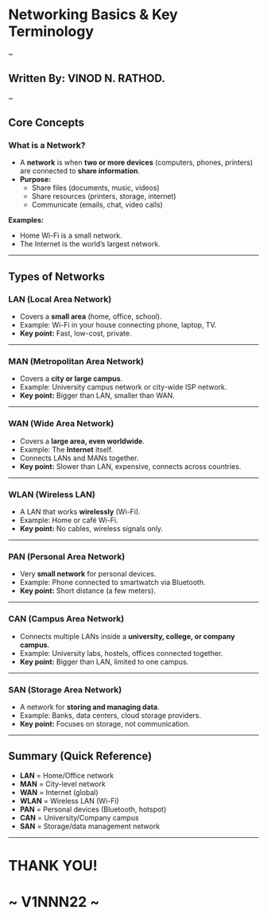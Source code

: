 # Networking Basics & Key Terminology
~
## Written By: VINOD N. RATHOD. 
~


## Core Concepts

### What is a Network?
- A **network** is when **two or more devices** (computers, phones, printers) are connected to **share information**.  
- **Purpose:**
  - Share files (documents, music, videos)  
  - Share resources (printers, storage, internet)  
  - Communicate (emails, chat, video calls)  

**Examples:**
- Home Wi-Fi is a small network.  
- The Internet is the world’s largest network.  

---

## Types of Networks

### LAN (Local Area Network)
- Covers a **small area** (home, office, school).  
- Example: Wi-Fi in your house connecting phone, laptop, TV.  
- **Key point:** Fast, low-cost, private.  

---

### MAN (Metropolitan Area Network)
- Covers a **city or large campus**.  
- Example: University campus network or city-wide ISP network.  
- **Key point:** Bigger than LAN, smaller than WAN.  

---

### WAN (Wide Area Network)
- Covers a **large area, even worldwide**.  
- Example: The **Internet** itself.  
- Connects LANs and MANs together.  
- **Key point:** Slower than LAN, expensive, connects across countries.  

---

### WLAN (Wireless LAN)
- A LAN that works **wirelessly** (Wi-Fi).  
- Example: Home or café Wi-Fi.  
- **Key point:** No cables, wireless signals only.  

---

### PAN (Personal Area Network)
- Very **small network** for personal devices.  
- Example: Phone connected to smartwatch via Bluetooth.  
- **Key point:** Short distance (a few meters).  

---

### CAN (Campus Area Network)
- Connects multiple LANs inside a **university, college, or company campus**.  
- Example: University labs, hostels, offices connected together.  
- **Key point:** Bigger than LAN, limited to one campus.  

---

### SAN (Storage Area Network)
- A network for **storing and managing data**.  
- Example: Banks, data centers, cloud storage providers.  
- **Key point:** Focuses on storage, not communication.  

---

## Summary (Quick Reference)

- **LAN** = Home/Office network  
- **MAN** = City-level network  
- **WAN** = Internet (global)  
- **WLAN** = Wireless LAN (Wi-Fi)  
- **PAN** = Personal devices (Bluetooth, hotspot)  
- **CAN** = University/Company campus  
- **SAN** = Storage/data management network  
---
# THANK YOU!
#  ~ **V1NNN22** ~